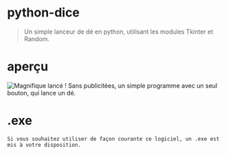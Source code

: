 # python-dice
> Un simple lanceur de dé en python, utilisant les modules Tkinter et Random.

# aperçu
![Magnifique lancé !](https://cdn.discordapp.com/attachments/962604741278449727/976450267249795122/unknown.png)
Sans publicitées, un simple programme avec un seul bouton, qui lance un dé.


# .exe
`Si vous souhaitez utiliser de façon courante ce logiciel, un .exe est mis à votre disposition.`
